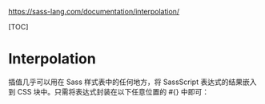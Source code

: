 https://sass-lang.com/documentation/interpolation/

[TOC]

# Interpolation

插值几乎可以用在 Sass 样式表中的任何地方，将 SassScript 表达式的结果嵌入到 CSS 块中。只需将表达式封装在以下任意位置的 #{} 中即可：